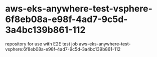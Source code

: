 # aws-eks-anywhere-test-vsphere-6f8eb08a-e98f-4ad7-9c5d-3a4bc139b861-112
repository for use with E2E test job aws-eks-anywhere-test-vsphere:6f8eb08a-e98f-4ad7-9c5d-3a4bc139b861-112
